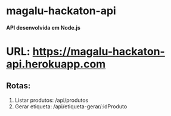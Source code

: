 # magalu-hackaton-api

#### API desenvolvida em Node.js

# URL: https://magalu-hackaton-api.herokuapp.com

## Rotas:
1) Listar produtos: /api/produtos
2) Gerar etiqueta: /api/etiqueta-gerar/:idProduto
